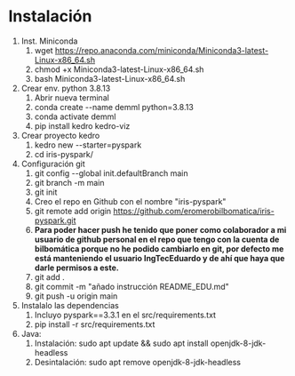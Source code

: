 # Instalación

1. Inst. Miniconda
    1. wget https://repo.anaconda.com/miniconda/Miniconda3-latest-Linux-x86_64.sh
    1. chmod +x Miniconda3-latest-Linux-x86_64.sh
    1. bash Miniconda3-latest-Linux-x86_64.sh
1. Crear env. python 3.8.13
    1. Abrir nueva terminal
    1. conda create --name demml python=3.8.13
    1. conda activate demml
    1. pip install kedro kedro-viz
1. Crear proyecto kedro
    1. kedro new --starter=pyspark
    1. cd iris-pyspark/
1. Configuración git
    1. git config --global init.defaultBranch main
    1. git branch -m main
    1. git init
    1. Creo el repo en Github con el nombre "iris-pyspark"
    1. git remote add origin https://github.com/eromerobilbomatica/iris-pyspark.git
    1. **Para poder hacer push he tenido que poner como colaborador a mi usuario de github personal  en el repo que tengo con la cuenta de bilbomática porque 
    no he podido cambiarlo en git, por defecto me está manteniendo el usuario IngTecEduardo y de ahí que haya que darle permisos a este.**
    1. git add .
    1. git commit -m "añado instrucción README_EDU.md"
    1. git push -u origin main
1. Instalalo las dependencias
    1. Incluyo pyspark==3.3.1 en el src/requirements.txt
    1. pip install -r src/requirements.txt
1. Java: 
    1. Instalación: sudo apt update && sudo apt install openjdk-8-jdk-headless
    1. Desintalación: sudo apt remove openjdk-8-jdk-headless
<!-- 1. Instalo java
    1. wget https://builds.openlogic.com/downloadJDK/openlogic-openjdk/8u362-b09/openlogic-openjdk-8u362-b09-linux-x64.tar.gz
    1. tar -xvzf openlogic-openjdk-8u362-b09-linux-x64.tar.gz
    1. sudo mv openlogic-openjdk-8u362-b09-linux-x64 /usr/lib/jvm/
    1. sudo update-alternatives --install /usr/bin/java java /usr/lib/jvm/bin/java 1
    1. sudo update-alternatives --config java
    1. para comprobar que la versión java coincide con el DEMML ``java -version``
1. Desintalación de esta versión de java por completo
    1. Eliminar el directorio Java: sudo rm -rf /usr/lib/jvm/openlogic-openjdk-8u362-b09-linux-x64
    1. Eliminar los enlaces simbólicos de Java:
        1. sudo rm -f /usr/bin/java
        1. sudo rm -f /usr/lib/jvm/default-java
    1. Eliminar las entradas de Java del menú de actualización de alternativas: sudo update-alternatives --remove-all java -->

